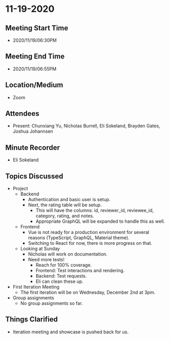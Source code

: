 # 11-19-2020

## Meeting Start Time
- 2020/11/19/06:30PM

## Meeting End Time
- 2020/11/19/06:55PM

## Location/Medium
- Zoom

## Attendees
- Present: Chunxiang Yu, Nicholas Burrell, Eli Sokeland, Brayden Gates, Joshua Johannsen

## Minute Recorder
- Eli Sokeland

## Topics Discussed
- Project
  - Backend
    - Authentication and basic user is setup.
    - Next, the rating table will be setup.
      - This will have the columns: id, reviewer_id, reviewee_id, category, rating, and notes.
      - Appropriate GraphQL will be expanded to handle this as well.
  - Frontend
    - Vue is not ready for a production environment for several reasons (TypeScript, GraphQL, Material theme).
    - Switching to React for now, there is more progress on that.
  - Looking at Sunday
    - Nicholas will work on documentation.
    - Need more tests!
      - Reach for 100% coverage.
      - Frontend: Test interactions and rendering.
      - Backend: Test requests.
      - Eli can clean these up.
- First Iteration Meeting
  - The first iteration will be on Wednesday, December 2nd at 3pm.
- Group assignments
  - No group assignments so far.

## Things Clarified
- Iteration meeting and showcase is pushed back for us.
